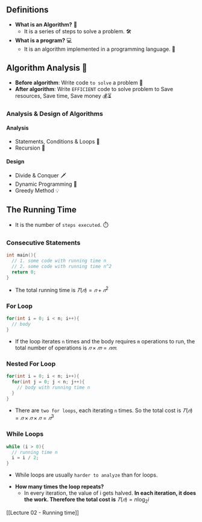 ## Definitions
- **What is an Algorithm?** 🤔  
	- It is a series of steps to solve a problem. 🛠️  
- **What is a program?** 💻  
	- It is an algorithm implemented in a programming language. 🚀  
## Algorithm Analysis 🧮

- **Before algorithm**: Write code `to solve` a problem 📝  
- **After algorithm**: Write `EFFICIENT` code to solve problem to Save resources, Save time, Save money 💰⏳  
### Analysis & Design of Algorithms
#### Analysis
- Statements, Conditions & Loops 🔄  
- Recursion 🔄  
#### Design
- Divide & Conquer 🗡️  
- Dynamic Programming 🔄  
- Greedy Method 💡  
## The Running Time

- It is the number of `steps executed`. ⏱️  
### Consecutive Statements
```cpp
int main(){
  // 1. some code with running time n
  // 2. some code with running time n^2
  return 0;
}
```
- The total running time is $𝑇(𝑛) = 𝑛 + 𝑛^2$
### For Loop
```cpp
for(int i = 0; i < n; i++){
  // body
}
```
- If the loop iterates `n` times and the body requires `m` operations to run, the total number of operations is $𝑛 × 𝑚 = 𝑛𝑚$.  
### Nested For Loop
```cpp
for(int i = 0; i < n; i++){
  for(int j = 0; j < n; j++){
    // body with running time n
  }
}
```
- There are `two for loops`, each iterating `n` times. So the total cost is $𝑇(𝑛) = 𝑛×𝑛×𝑛 =𝑛^3$
### While Loops
```cpp
while (i > 0){
  // running time n
  i = i / 2;
}
```
 * While loops are usually `harder to analyze` than for loops.
- **How many times the loop repeats?**  
	* In every iteration, the value of i gets halved. **In each iteration, it does the work. Therefore the total cost is** $𝑇(𝑛) = n \log_2{i}$

[[Lecture 02 - Running time]]